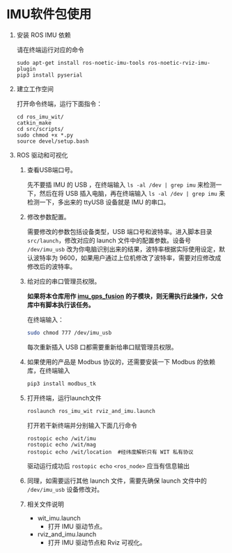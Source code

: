 # IMU软件包使用

1. 安装 ROS IMU 依赖

   请在终端运行对应的命令

   ```
   sudo apt-get install ros-noetic-imu-tools ros-noetic-rviz-imu-plugin
   pip3 install pyserial
   ```
2. 建立工作空间

   打开命令终端，运行下面指令：

   ```
   cd ros_imu_wit/
   catkin_make
   cd src/scripts/
   sudo chmod +x *.py
   source devel/setup.bash
   ```
3. ROS 驱动和可视化

   1. 查看USB端口号。

      先不要插 IMU 的 USB ，在终端输入 `ls -al /dev | grep imu` 来检测一下，然后在将 USB 插入电脑，再在终端输入 `ls -al /dev | grep imu` 来检测一下，多出来的 ttyUSB 设备就是 IMU 的串口。
   2. 修改参数配置。

      需要修改的参数包括设备类型，USB 端口号和波特率。进入脚本目录 `src/launch`，修改对应的 launch 文件中的配置参数。设备号 `/dev/imu_usb` 改为你电脑识别出来的结果，波特率根据实际使用设定，默认波特率为 9600，如果用户通过上位机修改了波特率，需要对应修改成修改后的波特率。
   3. 给对应的串口管理员权限。

      **如果将本仓库用作 [imu_gps_fusion](https://github.com/hmxf/imu_gps_fusion) 的子模块，则无需执行此操作，父仓库中有脚本执行该任务。**

      在终端输入：

      ```bash
      sudo chmod 777 /dev/imu_usb
      ```
      每次重新插入 USB 口都需要重新给串口赋管理员权限。

   4. 如果使用的产品是 Modbus 协议的，还需要安装一下 Modbus 的依赖库，在终端输入

      ```bash
      pip3 install modbus_tk
      ```
   5. 打开终端，运行launch文件

      ```bash
      roslaunch ros_imu_wit rviz_and_imu.launch
      ```
      打开若干新终端并分别输入下面几行命令

      ```
      rostopic echo /wit/imu
      rostopic echo /wit/mag
      rostopic echo /wit/location  #经纬度解析只有 WIT 私有协议
      ```
      驱动运行成功后 `rostopic echo` `<ros_node>` 应当有信息输出
   6. 同理，如需要运行其他 launch 文件，需要先确保 launch 文件中的 `/dev/imu_usb` 设备修改对。
   7. 相关文件说明

      - wit_imu.launch
        - 打开 IMU 驱动节点。
      - rviz_and_imu.launch
        - 打开 IMU 驱动节点和 Rviz 可视化。
